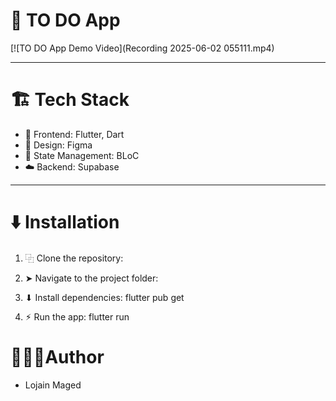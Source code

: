 # 🧠 TO DO App  
[![TO DO App Demo Video](Recording 2025-06-02 055111.mp4)

---

# 🏗️ Tech Stack
- 📱 Frontend: Flutter, Dart
- 🎨 Design: Figma
- 🔮 State Management: BLoC
- ☁️ Backend: Supabase

---

# ⬇️ Installation

1. ⿻ Clone the repository:

2. ➤ Navigate to the project folder:

3. ⬇ Install dependencies:
flutter pub get

4. ⚡︎ Run the app:
flutter run

#  👨🏻‍🎨Author
- Lojain Maged